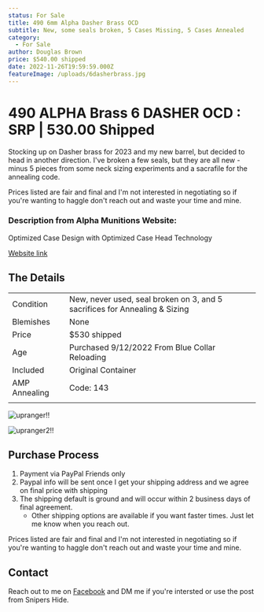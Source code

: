 ```yaml
---
status: For Sale
title: 490 6mm Alpha Dasher Brass OCD
subtitle: New, some seals broken, 5 Cases Missing, 5 Cases Annealed
category:
  - For Sale
author: Douglas Brown
price: $540.00 shipped
date: 2022-11-26T19:59:59.000Z
featureImage: /uploads/6dasherbrass.jpg
---
```

# 490 ALPHA Brass 6 DASHER OCD : SRP | 530.00 Shipped

Stocking up on Dasher brass for 2023 and my new barrel, but decided to head in another direction. I've broken a few seals, but they are all new - minus 5 pieces from some neck sizing experiments and a sacrafile for the annealing code.  

Prices listed are fair and final and I'm not interested in negotiating so if you're wanting to haggle don't reach out and waste your time and mine. 

### Description from Alpha Munitions Website:
Optimized Case Design with Optimized Case Head Technology


[Website link](https://alphamunitions.com/product/6mm-dasher/)

## The Details
|                   |                                                      |
| ------------------| ---------------------------------------------------- |
| Condition         | New, never used, seal broken on 3, and 5 sacrifices for Annealing & Sizing |
| Blemishes         | None                                        |
| Price             | $530 shipped                                    |
| Age               | Purchased 9/12/2022  From Blue Collar Reloading      |
| Included          | Original Container                    |
| AMP Annealing     | Code: 143                          |
|                   |                                                      |

![upranger!!](/uploads/6mmDASHERAlpha.jpg)

![upranger2!!](/uploads/alphaDproduct1.jpg)

## Purchase Process

1. Payment via PayPal Friends only
2. Paypal info will be sent once I get your shipping address and we agree on final price with shipping
3. The shipping default is ground and will occur within 2 business days of final agreement. 
    - Other shipping options are available if you want faster times. Just let me know when you reach out. 

Prices listed are fair and final and I'm not interested in negotiating so if you're wanting to haggle don't reach out and waste your time and mine. 

## Contact
Reach out to me on [Facebook](https://www.facebook.com/douglasbrownca) and DM me if you're intersted or use the post from Snipers Hide.